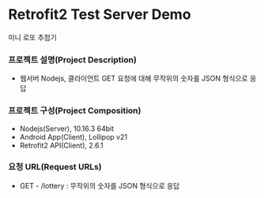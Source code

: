 # Retrofit2 Test Server Demo

미니 로또 추첨기


### 프로젝트 설명(Project Description)

- 웹서버 Nodejs, 클라이언트 GET 요청에 대해 무작위의 숫자를 JSON 형식으로 응답

### 프로젝트 구성(Project Composition)

- Nodejs(Server), 10.16.3 64bit
- Android App(Client), Lollipop v21
- Retrofit2 API(Client), 2.6.1

### 요청 URL(Request URLs)

- GET - /lottery : 무작위의 숫자를 JSON 형식으로 응답
